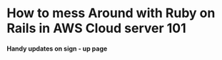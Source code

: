 # How to mess Around with Ruby on Rails in AWS Cloud server 101

#### Handy updates on sign - up page
